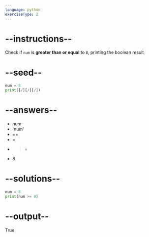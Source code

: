 ```yaml
---
language: python
exerciseType: 2
---
```


# --instructions--

Check if `num` is **greater than or equal** to `8`, printing the boolean result

# --seed--

```python
num = 8
print([/][/][/])
```

# --answers--

- num 
- 'num'
- == 
- = 
- >= 
- 8

# --solutions--

```python
num = 8
print(num >= 8)
```

# --output--

True
